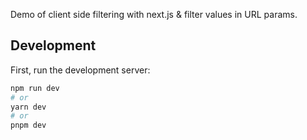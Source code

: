 Demo of client side filtering with next.js & filter values in URL params.

## Development

First, run the development server:

```bash
npm run dev
# or
yarn dev
# or
pnpm dev
```
